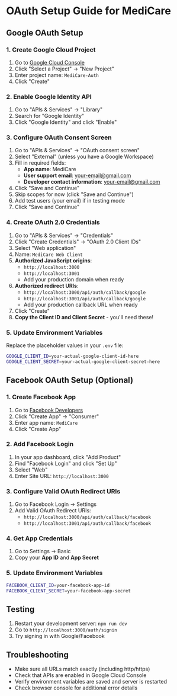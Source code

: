# OAuth Setup Guide for MediCare

## Google OAuth Setup

### 1. Create Google Cloud Project
1. Go to [Google Cloud Console](https://console.cloud.google.com/)
2. Click "Select a Project" → "New Project"
3. Enter project name: `MediCare-Auth`
4. Click "Create"

### 2. Enable Google Identity API
1. Go to "APIs & Services" → "Library"
2. Search for "Google Identity"
3. Click "Google Identity" and click "Enable"

### 3. Configure OAuth Consent Screen
1. Go to "APIs & Services" → "OAuth consent screen"
2. Select "External" (unless you have a Google Workspace)
3. Fill in required fields:
   - **App name**: MediCare
   - **User support email**: your-email@gmail.com
   - **Developer contact information**: your-email@gmail.com
4. Click "Save and Continue"
5. Skip scopes for now (click "Save and Continue")
6. Add test users (your email) if in testing mode
7. Click "Save and Continue"

### 4. Create OAuth 2.0 Credentials
1. Go to "APIs & Services" → "Credentials"
2. Click "Create Credentials" → "OAuth 2.0 Client IDs"
3. Select "Web application"
4. Name: `MediCare Web Client`
5. **Authorized JavaScript origins**:
   - `http://localhost:3000`
   - `http://localhost:3001`
   - Add your production domain when ready
6. **Authorized redirect URIs**:
   - `http://localhost:3000/api/auth/callback/google`
   - `http://localhost:3001/api/auth/callback/google`
   - Add your production callback URL when ready
7. Click "Create"
8. **Copy the Client ID and Client Secret** - you'll need these!

### 5. Update Environment Variables
Replace the placeholder values in your `.env` file:

```bash
GOOGLE_CLIENT_ID=your-actual-google-client-id-here
GOOGLE_CLIENT_SECRET=your-actual-google-client-secret-here
```

## Facebook OAuth Setup (Optional)

### 1. Create Facebook App
1. Go to [Facebook Developers](https://developers.facebook.com/)
2. Click "Create App" → "Consumer"
3. Enter app name: `MediCare`
4. Click "Create App"

### 2. Add Facebook Login
1. In your app dashboard, click "Add Product"
2. Find "Facebook Login" and click "Set Up"
3. Select "Web"
4. Enter Site URL: `http://localhost:3000`

### 3. Configure Valid OAuth Redirect URIs
1. Go to Facebook Login → Settings
2. Add Valid OAuth Redirect URIs:
   - `http://localhost:3000/api/auth/callback/facebook`
   - `http://localhost:3001/api/auth/callback/facebook`

### 4. Get App Credentials
1. Go to Settings → Basic
2. Copy your **App ID** and **App Secret**

### 5. Update Environment Variables
```bash
FACEBOOK_CLIENT_ID=your-facebook-app-id
FACEBOOK_CLIENT_SECRET=your-facebook-app-secret
```

## Testing
1. Restart your development server: `npm run dev`
2. Go to `http://localhost:3000/auth/signin`
3. Try signing in with Google/Facebook

## Troubleshooting
- Make sure all URLs match exactly (including http/https)
- Check that APIs are enabled in Google Cloud Console
- Verify environment variables are saved and server is restarted
- Check browser console for additional error details
